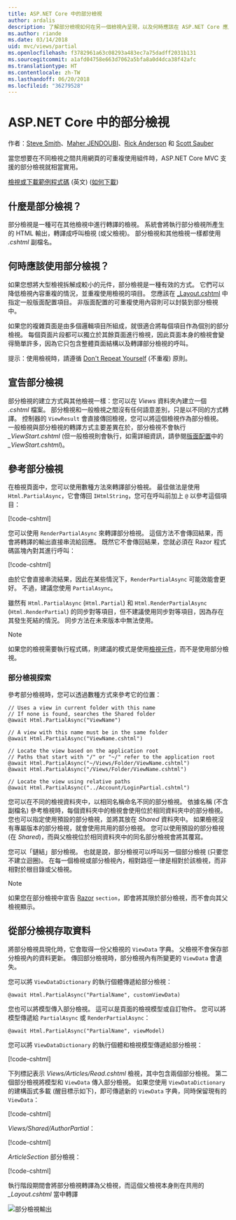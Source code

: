 ```yaml
---
title: ASP.NET Core 中的部分檢視
author: ardalis
description: 了解部分檢視如何在另一個檢視內呈現，以及何時應該在 ASP.NET Core 應用程式中使用它們。
ms.author: riande
ms.date: 03/14/2018
uid: mvc/views/partial
ms.openlocfilehash: f3782961a63c08293a483ec7a75dadff2031b131
ms.sourcegitcommit: a1afd04758e663d7062a5bfa8a0d4dca38f42afc
ms.translationtype: HT
ms.contentlocale: zh-TW
ms.lasthandoff: 06/20/2018
ms.locfileid: "36279528"
---
```

# <a name="partial-views-in-aspnet-core"></a>ASP.NET Core 中的部分檢視

作者：[Steve Smith](https://ardalis.com/)、[Maher JENDOUBI](https://twitter.com/maherjend)、[Rick Anderson](https://twitter.com/RickAndMSFT) 和 [Scott Sauber](https://twitter.com/scottsauber)

當您想要在不同檢視之間共用網頁的可重複使用組件時，ASP.NET Core MVC 支援的部分檢視就相當實用。

[檢視或下載範例程式碼](https://github.com/aspnet/Docs/tree/master/aspnetcore/mvc/views/partial/sample) \(英文\) ([如何下載](xref:tutorials/index#how-to-download-a-sample))

## <a name="what-are-partial-views"></a>什麼是部分檢視？

部分檢視是一種可在其他檢視中進行轉譯的檢視。 系統會將執行部分檢視所產生的 HTML 輸出，轉譯成呼叫檢視 (或父檢視)。 部分檢視和其他檢視一樣都使用 *.cshtml* 副檔名。

## <a name="when-should-i-use-partial-views"></a>何時應該使用部分檢視？

如果您想將大型檢視拆解成較小的元件，部分檢視是一種有效的方式。 它們可以降低檢視內容重複的情況，並重複使用檢視的項目。 您應該在 [_Layout.cshtml](layout.md) 中指定一般版面配置項目。 非版面配置的可重複使用內容則可以封裝到部分檢視中。

如果您的複雜頁面是由多個邏輯項目所組成，就很適合將每個項目作為個別的部分檢視。 每個頁面片段都可以獨立於其餘頁面進行檢視，因此頁面本身的檢視會變得簡單許多，因為它只包含整體頁面結構以及轉譯部分檢視的呼叫。

提示：使用檢視時，請遵循 [Don't Repeat Yourself](http://deviq.com/don-t-repeat-yourself/) (不重複) 原則。

## <a name="declaring-partial-views"></a>宣告部分檢視

部分檢視的建立方式與其他檢視一樣：您可以在 *Views* 資料夾內建立一個 *.cshtml* 檔案。 部分檢視和一般檢視之間沒有任何語意差別，只是以不同的方式轉譯。 控制器的 `ViewResult` 會直接傳回檢視，您可以將這個檢視作為部分檢視。 一般檢視與部分檢視的轉譯方式主要差異在於，部分檢視不會執行 *_ViewStart.cshtml* (但一般檢視則會執行，如需詳細資訊，請參閱[版面配置](layout.md)中的 *_ViewStart.cshtml*)。

## <a name="referencing-a-partial-view"></a>參考部分檢視

在檢視頁面中，您可以使用數種方法來轉譯部分檢視。 最佳做法是使用 `Html.PartialAsync`，它會傳回 `IHtmlString`，您可在呼叫前加上 `@` 以參考這個項目：

[!code-cshtml[](partial/sample/src/PartialViewsSample/Views/Home/About.cshtml?range=8)]

您可以使用 `RenderPartialAsync` 來轉譯部分檢視。 這個方法不會傳回結果，而會將轉譯的輸出直接串流給回應。 既然它不會傳回結果，您就必須在 Razor 程式碼區塊內對其進行呼叫：

[!code-cshtml[](partial/sample/src/PartialViewsSample/Views/Home/About.cshtml?range=11-13)]

由於它會直接串流結果，因此在某些情況下，`RenderPartialAsync` 可能效能會更好。 不過，建議您使用 `PartialAsync`。

雖然有 `Html.PartialAsync` (`Html.Partial`) 和 `Html.RenderPartialAsync` (`Html.RenderPartial`) 的同步對等項目，但不建議使用同步對等項目，因為存在其發生死結的情況。 同步方法在未來版本中無法使用。

> [!NOTE]
> 如果您的檢視需要執行程式碼，則建議的模式是使用[檢視元件](view-components.md)，而不是使用部分檢視。

### <a name="partial-view-discovery"></a>部分檢視探索

參考部分檢視時，您可以透過數種方式來參考它的位置：

```cshtml
// Uses a view in current folder with this name
// If none is found, searches the Shared folder
@await Html.PartialAsync("ViewName")

// A view with this name must be in the same folder
@await Html.PartialAsync("ViewName.cshtml")

// Locate the view based on the application root
// Paths that start with "/" or "~/" refer to the application root
@await Html.PartialAsync("~/Views/Folder/ViewName.cshtml")
@await Html.PartialAsync("/Views/Folder/ViewName.cshtml")

// Locate the view using relative paths
@await Html.PartialAsync("../Account/LoginPartial.cshtml")
```

您可以在不同的檢視資料夾中，以相同名稱命名不同的部分檢視。 依據名稱 (不含副檔名) 參考檢視時，每個資料夾中的檢視會使用位於相同資料夾中的部分檢視。 您也可以指定使用預設的部分檢視，並將其放在 *Shared* 資料夾中。 如果檢視沒有專屬版本的部分檢視，就會使用共用的部分檢視。 您可以使用預設的部分檢視 (在 *Shared*)，而與父檢視位於相同資料夾中的同名部分檢視會將其覆寫。

您可以「鏈結」部分檢視。 也就是說，部分檢視可以呼叫另一個部分檢視 (只要您不建立迴圈)。 在每一個檢視或部分檢視內，相對路徑一律是相對於該檢視，而非相對於根目錄或父檢視。

> [!NOTE]
> 如果您在部分檢視中宣告 [Razor](razor.md) `section`，即會將其限於部分檢視，而不會向其父檢視顯示。

## <a name="accessing-data-from-partial-views"></a>從部分檢視存取資料

將部分檢視具現化時，它會取得一份父檢視的 `ViewData` 字典。 父檢視不會保存部分檢視內的資料更新。 傳回部分檢視時，部分檢視內有所變更的 `ViewData` 會遺失。

您可以將 `ViewDataDictionary` 的執行個體傳遞給部分檢視：

```cshtml
@await Html.PartialAsync("PartialName", customViewData)
```

您也可以將模型傳入部分檢視。 這可以是頁面的檢視模型或自訂物件。 您可以將模型傳遞給 `PartialAsync` 或 `RenderPartialAsync`：

```cshtml
@await Html.PartialAsync("PartialName", viewModel)
```

您可以將 `ViewDataDictionary` 的執行個體和檢視模型傳遞給部分檢視：

[!code-cshtml[](partial/sample/src/PartialViewsSample/Views/Articles/Read.cshtml?range=15-16)]

下列標記表示 *Views/Articles/Read.cshtml* 檢視，其中包含兩個部分檢視。 第二個部分檢視將模型和 `ViewData` 傳入部分檢視。 如果您使用 `ViewDataDictionary` 的建構函式多載 (醒目標示如下)，即可傳遞新的 `ViewData` 字典，同時保留現有的 `ViewData`：

[!code-cshtml[](partial/sample/src/PartialViewsSample/Views/Articles/Read.cshtml)]

*Views/Shared/AuthorPartial*：

[!code-cshtml[](partial/sample/src/PartialViewsSample/Views/Shared/AuthorPartial.cshtml)]

*ArticleSection* 部分檢視：

[!code-cshtml[](partial/sample/src/PartialViewsSample/Views/Articles/ArticleSection.cshtml)]

執行階段期間會將部分檢視轉譯為父檢視，而這個父檢視本身則在共用的 *_Layout.cshtml* 當中轉譯

![部分檢視輸出](partial/_static/output.png)
